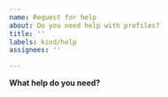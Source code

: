 ```yaml
---
name: Request for help
about: Do you need help with profiles?
title: ''
labels: kind/help
assignees: ''

---
```


<!--
In order to help us process this issue faster, please provide as much detail as possible.

Before creating a new request for help, please search existing issue to see if you find a similar one.
If there is a similar feature request please up-vote it and/or add your comments to it instead
-->

**What help do you need?**
<!--
Explain what you are trying to accomplish, what you have tried, and the behaviour you are seeing.

When providing any output or code/config samples, please use code blocks.

Please include your config, removing any sensitive information, or exact the commands you're using.

When providing verbose logs, please use either a gist or html detail tags.
-->
